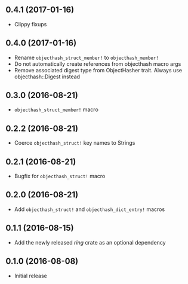 ## 0.4.1 (2017-01-16)

* Clippy fixups

## 0.4.0 (2017-01-16)

* Rename `objecthash_struct_member!` to `objecthash_member!`
* Do not automatically create references from objecthash macro args
* Remove associated digest type from ObjectHasher trait. Always use
  objecthash::Digest instead

## 0.3.0 (2016-08-21)

* `objecthash_struct_member!` macro

## 0.2.2 (2016-08-21)

* Coerce `objecthash_struct!` key names to Strings

## 0.2.1 (2016-08-21)

* Bugfix for `objecthash_struct!` macro

## 0.2.0 (2016-08-21)

* Add `objecthash_struct!` and `objecthash_dict_entry!` macros

## 0.1.1 (2016-08-15)

* Add the newly released *ring* crate as an optional dependency

## 0.1.0 (2016-08-08)

* Initial release

